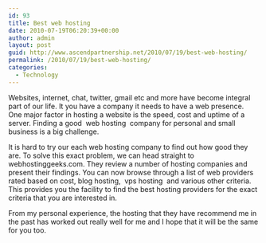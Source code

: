 ```yaml
---
id: 93
title: Best web hosting
date: 2010-07-19T06:20:39+00:00
author: admin
layout: post
guid: http://www.ascendpartnership.net/2010/07/19/best-web-hosting/
permalink: /2010/07/19/best-web-hosting/
categories:
  - Technology
---
```

Websites, internet, chat, twitter, gmail etc and more have become integral part of our life. It you have a company it needs to have a web presence. One major factor in hosting a website is the speed, cost and uptime of a server. Finding a good &nbsp;web hosting&nbsp; company for personal and small business is a big challenge. 

It is hard to try our each web hosting company to find out how good they are. To solve this exact problem, we can head straight to webhostinggeeks.com. They review a number of hosting companies and present their findings. You can now browse through a list of web providers rated based on cost, blog hosting, &nbsp;vps hosting&nbsp; and various other criteria. This provides you the facility to find the best hosting providers for the exact criteria that you are interested in. 

From my personal experience, the hosting that they have recommend me in the past has worked out really well for me and I hope that it will be the same for you too.